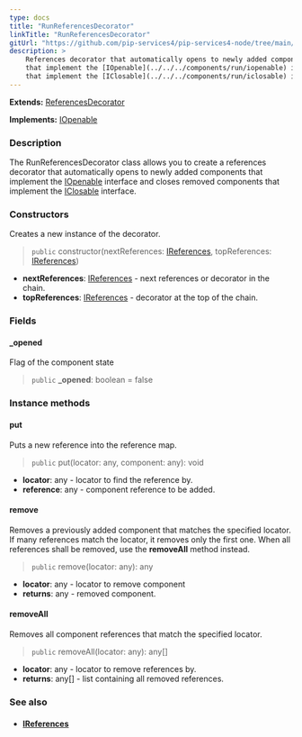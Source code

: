 ```yaml
---
type: docs
title: "RunReferencesDecorator"
linkTitle: "RunReferencesDecorator"
gitUrl: "https://github.com/pip-services4/pip-services4-node/tree/main/pip-services4-container-node"
description: >
    References decorator that automatically opens to newly added components
    that implement the [IOpenable](../../../components/run/iopenable) interface and closes removed components
    that implement the [IClosable](../../../components/run/iclosable) interface.
---
```


**Extends:** [ReferencesDecorator](../references_decorator)

**Implements:** [IOpenable](../../../components/run/iopenable)

### Description

The RunReferencesDecorator class allows you to create a references decorator that automatically opens to newly added components that implement the [IOpenable](../../../components/run/iopenable) interface and closes removed components that implement the [IClosable](../../../components/run/iclosable) interface.

### Constructors
Creates a new instance of the decorator.

> `public` constructor(nextReferences: [IReferences](../../../components/refer/ireferences), topReferences: [IReferences](../../../components/refer/ireferences))

- **nextReferences**: [IReferences](../../../components/refer/ireferences) - next references or decorator in the chain.
- **topReferences**: [IReferences](../../../components/refer/ireferences) - decorator at the top of the chain.


### Fields

<span class="hide-title-link">

#### _opened
Flag of the component state
> `public` **_opened**: boolean = false

</span>

### Instance methods

#### put
Puts a new reference into the reference map.

> `public` put(locator: any, component: any): void
- **locator**: any - locator to find the reference by.
- **reference**: any - component reference to be added.


#### remove
Removes a previously added component that matches the specified locator.
If many references match the locator, it removes only the first one.
When all references shall be removed, use the **removeAll** method instead.

> `public` remove(locator: any): any
- **locator**: any - locator to remove component
- **returns**: any - removed component.


#### removeAll
Removes all component references that match the specified locator.

> `public` removeAll(locator: any): any[]
- **locator**: any - locator to remove references by.
- **returns**: any[] - list containing all removed references.

### See also
- #### [IReferences](../../../components/refer/ireferences)
